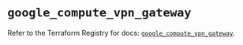 # `google_compute_vpn_gateway`

Refer to the Terraform Registry for docs: [`google_compute_vpn_gateway`](https://registry.terraform.io/providers/hashicorp/google/6.48.0/docs/resources/compute_vpn_gateway).
